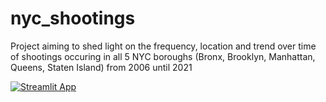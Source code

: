 # nyc_shootings
Project aiming to shed light on the frequency, location and trend over time of shootings occuring in all 5 NYC boroughs (Bronx, Brooklyn, Manhattan, Queens, Staten Island) from 2006 until 2021 

[![Streamlit App](https://static.streamlit.io/badges/streamlit_badge_black_white.svg)](https://bienerts-nyc-shootings-nyc-shooting-streamlit-l8l4ml.streamlit.app/)
